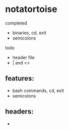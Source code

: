 # notatortoise

completed
* binaries, cd, exit
* semicolons

todo
* header file
* | and <>

## features:
* bash commands, cd, exit
* semicolons

## headers:
* 



